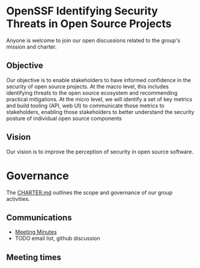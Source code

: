 # OpenSSF Identifying Security Threats in Open Source Projects

Anyone is welcome to join our open discussions related to the group's mission and charter.

## Objective

Our objective is to enable stakeholders to have informed confidence in the security of open source projects. At the macro level, this includes identifying threats to the open source ecosystem and recommending practical mitigations. At the micro level, we will identify a set of key metrics and build tooling (API, web UI) to communicate those metrics to stakeholders, enabling those stakeholders to better understand the security posture of individual open source components

## Vision

Our vision is to improve the perception of security in open source software.

# Governance

The [CHARTER.md](CHARTER.md) outlines the scope and governance of our group activities.

## Communications

* [Meeting Minutes](https://docs.google.com/document/d/1uXQI1vI5_HyOvxHMexrnTY_ruBrynbPl5yOd1UM4g3A/edit#heading=h.yworp6sxzb6g)
* TODO email list, github discussion

## Meeting times

<link to calendar>
